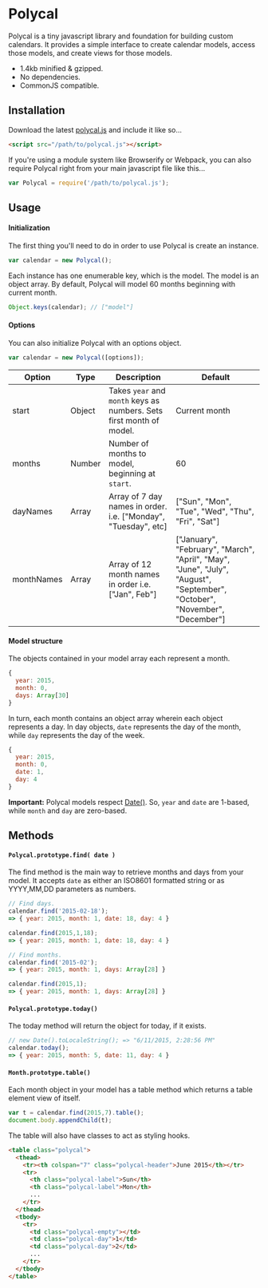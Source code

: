 # Polycal

Polycal is a tiny javascript library and foundation for building custom calendars. It provides a simple interface to create calendar models, access those models, and create views for those models.

* 1.4kb minified & gzipped.
* No dependencies.
* CommonJS compatible.

## Installation
Download the latest [polycal.js](https://raw.githubusercontent.com/camwiegert/polycal/master/polycal.js) and include it like so...
```html
<script src="/path/to/polycal.js"></script>
```
If you're using a module system like Browserify or Webpack, you can also require Polycal right from your main javascript file like this...
```javascript
var Polycal = require('/path/to/polycal.js');
```

## Usage

#### Initialization
The first thing you'll need to do in order to use Polycal is create an instance.
```javascript
var calendar = new Polycal();
```
Each instance has one enumerable key, which is the model. The model is an object array. By default, Polycal will model 60 months beginning with current month.
```javascript
Object.keys(calendar); // ["model"]
```

#### Options
You can also initialize Polycal with an options object.
```javascript
var calendar = new Polycal([options]);
```
| Option     | Type     | Description                                                          | Default
|------------|----------|----------------------------------------------------------------------|---------------
| start      | Object   | Takes `year` and `month` keys as numbers. Sets first month of model. | Current month
| months     | Number   | Number of months to model, beginning at `start`.                     | 60
| dayNames   | Array    | Array of 7 day names in order. i.e. ["Monday", "Tuesday", etc]  | ["Sun", "Mon", "Tue", "Wed", "Thu", "Fri", "Sat"]
| monthNames | Array    | Array of 12 month names in order i.e. ["Jan", Feb"] | ["January", "February", "March", "April", "May", "June", "July", "August", "September", "October", "November", "December"]

#### Model structure
The objects contained in your model array each represent a month.
```javascript
{
  year: 2015,
  month: 0,
  days: Array[30]
}
```
In turn, each month contains an object array wherein each object represents a day. In day objects, `date` represents the day of the month, while `day` represents the day of the week.
```javascript
{
  year: 2015,
  month: 0,
  date: 1,
  day: 4
}
```
**Important:** Polycal models respect [Date()](https://developer.mozilla.org/en-US/docs/Web/JavaScript/Reference/Global_Objects/Date). So, `year` and `date` are 1-based, while `month` and `day` are zero-based.

## Methods

#### `Polycal.prototype.find( date )`
The find method is the main way to retrieve months and days from your model. It accepts `date` as either an ISO8601 formatted string or as YYYY,MM,DD parameters as numbers.
```javascript
// Find days.
calendar.find('2015-02-18');
=> { year: 2015, month: 1, date: 18, day: 4 }

calendar.find(2015,1,18);
=> { year: 2015, month: 1, date: 18, day: 4 }

// Find months.
calendar.find('2015-02');
=> { year: 2015, month: 1, days: Array[28] }

calendar.find(2015,1);
=> { year: 2015, month: 1, days: Array[28] }
```

#### `Polycal.prototype.today()`
The today method will return the object for today, if it exists.
```javascript
// new Date().toLocaleString(); => "6/11/2015, 2:28:56 PM"
calendar.today();
=> { year: 2015, month: 5, date: 11, day: 4 }
```

#### `Month.prototype.table()`
Each month object in your model has a table method which returns a table element view of itself.
```javascript
var t = calendar.find(2015,7).table();
document.body.appendChild(t);
```
The table will also have classes to act as styling hooks.
```html
<table class="polycal">
  <thead>
    <tr><th colspan="7" class="polycal-header">June 2015</th></tr>
    <tr>
      <th class="polycal-label">Sun</th>
      <th class="polycal-label">Mon</th>
      ...
    </tr>
  </thead>
  <tbody>
    <tr>
      <td class="polycal-empty"></td>
      <td class="polycal-day">1</td>
      <td class="polycal-day">2</td>
      ...
    </tr>
  </tbody>
</table>
```